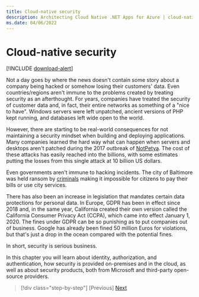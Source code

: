 ```yaml
---
title: Cloud-native security
description: Architecting Cloud Native .NET Apps for Azure | cloud-native security
ms.date: 04/06/2022
---
```


# Cloud-native security

[!INCLUDE [download-alert](includes/download-alert.md)]

Not a day goes by where the news doesn't contain some story about a company being hacked or somehow losing their customers' data. Even countries/regions aren't immune to the problems created by treating security as an afterthought. For years, companies have treated the security of customer data and, in fact, their entire networks as something of a "nice to have". Windows servers were left unpatched, ancient versions of PHP kept running, and databases left wide open to the world.

However, there are starting to be real-world consequences for not maintaining a security mindset when building and deploying applications. Many companies learned the hard way what can happen when servers and desktops aren't patched during the 2017 outbreak of [NotPetya](https://www.wired.com/story/notpetya-cyberattack-ukraine-russia-code-crashed-the-world/). The cost of these attacks has easily reached into the billions, with some estimates putting the losses from this single attack at 10 billion US dollars.

Even governments aren't immune to hacking incidents. The city of Baltimore was held ransom by [criminals](https://www.vox.com/recode/2019/5/21/18634505/baltimore-ransom-robbinhood-mayor-jack-young-hackers) making it impossible for citizens to pay their bills or use city services.

There has also been an increase in legislation that mandates certain data protections for personal data. In Europe, GDPR has been in effect since 2018 and, in the same year, California created their own version called the California Consumer Privacy Act (CCPA), which came into effect January 1, 2020. The fines under GDPR can be so punishing as to put companies out of business. Google has already been fined 50 million Euros for violations, but that's just a drop in the ocean compared with the potential fines.

In short, security is serious business.

In this chapter you will learn about identity, authorization, and authentication, how security is provided on-premises and in the cloud, as well as about security products, both from Microsoft and third-party open-source providers.

>[!div class="step-by-step"]
>[Previous]
>[Next](identity.md)